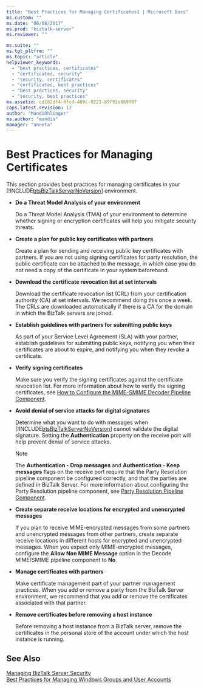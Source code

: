 ```yaml
---
title: "Best Practices for Managing Certificates1 | Microsoft Docs"
ms.custom: ""
ms.date: "06/08/2017"
ms.prod: "biztalk-server"
ms.reviewer: ""

ms.suite: ""
ms.tgt_pltfrm: ""
ms.topic: "article"
helpviewer_keywords: 
  - "best practices, certificates"
  - "certificates, security"
  - "security, certificates"
  - "certificates, best practices"
  - "best practices, security"
  - "security, best practices"
ms.assetid: cd182df4-0fcd-409c-9221-89f92e069f07
caps.latest.revision: 12
author: "MandiOhlinger"
ms.author: "mandia"
manager: "anneta"
---
```

# Best Practices for Managing Certificates
This section provides best practices for managing certificates in your [!INCLUDE[btsBizTalkServerNoVersion](../includes/btsbiztalkservernoversion-md.md)] environment.  
  
- **Do a Threat Model Analysis of your environment**  
  
   Do a Threat Model Analysis (TMA) of your environment to determine whether signing or encryption certificates will help you mitigate security threats.  
  
- **Create a plan for public key certificates with partners**  
  
   Create a plan for sending and receiving public key certificates with partners. If you are not using signing certificates for party resolution, the public certificate can be attached to the message, in which case you do not need a copy of the certificate in your system beforehand.  
  
- **Download the certificate revocation list at set intervals**  
  
   Download the certificate revocation list (CRL) from your certification authority (CA) at set intervals. We recommend doing this once a week. The CRLs are downloaded automatically if there is a CA for the domain in which the BizTalk servers are joined.  
  
- **Establish guidelines with partners for submitting public keys**  
  
   As part of your Service Level Agreement (SLA) with your partner, establish guidelines for submitting public keys, notifying you when their certificates are about to expire, and notifying you when they revoke a certificate.  
  
- **Verify signing certificates**  
  
   Make sure you verify the signing certificates against the certificate revocation list. For more information about how to verify the signing certificates, see [How to Configure the MIME-SMIME Decoder Pipeline Component](../core/how-to-configure-the-mime-smime-decoder-pipeline-component.md).  
  
- **Avoid denial of service attacks for digital signatures**  
  
   Determine what you want to do with messages when [!INCLUDE[btsBizTalkServerNoVersion](../includes/btsbiztalkservernoversion-md.md)] cannot validate the digital signature. Setting the **Authentication** property on the receive port will help prevent denial of service attacks.  
  
  > [!NOTE]
  >  The **Authentication - Drop messages** and **Authentication - Keep messages** flags on the receive port require that the Party Resolution pipeline component be configured correctly, and that the parties are defined in BizTalk Server. For more information about configuring the Party Resolution pipeline component, see [Party Resolution Pipeline Component](../core/party-resolution-pipeline-component.md).  
  
- **Create separate receive locations for encrypted and unencrypted messages**  
  
   If you plan to receive MIME-encrypted messages from some partners and unencrypted messages from other partners, create separate receive locations in different hosts for encrypted and unencrypted messages. When you expect only MIME-encrypted messages, configure the **Allow Non MIME Message** option in the Decode MIME/SMIME pipeline component to **No**.  
  
- **Manage certificates with partners**  
  
   Make certificate management part of your partner management practices. When you add or remove a party from the BizTalk Server environment, we recommend that you add or remove the certificates associated with that partner.  
  
- **Remove certificates before removing a host instance**  
  
   Before removing a host instance from a BizTalk server, remove the certificates in the personal store of the account under which the host instance is running.  
  
## See Also  
 [Managing BizTalk Server Security](../core/managing-biztalk-server-security.md)   
 [Best Practices for Managing Windows Groups and User Accounts](../core/best-practices-for-managing-windows-groups-and-user-accounts.md)
